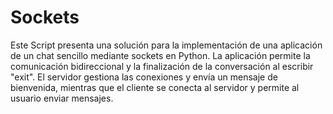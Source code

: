 # Sockets
Este Script presenta una solución para la implementación de una aplicación de un chat sencillo mediante sockets en Python. La aplicación permite la comunicación bidireccional y la finalización de la conversación al escribir "exit". El servidor gestiona las conexiones y envía un mensaje de bienvenida, mientras que el cliente se conecta al servidor y permite al usuario enviar mensajes. 
